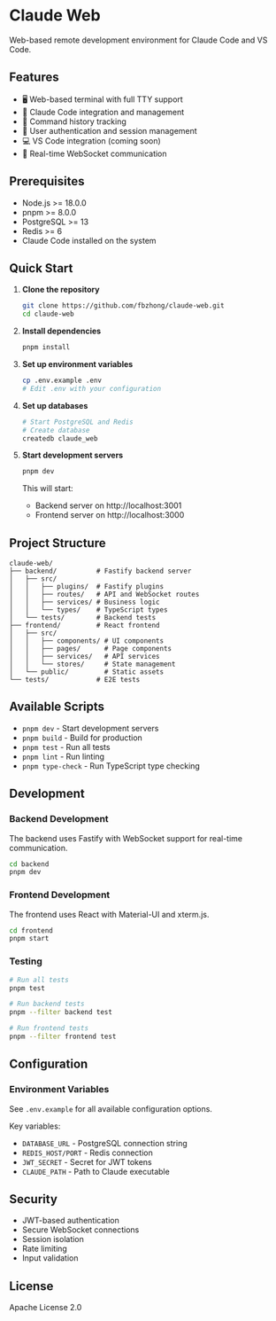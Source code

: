 # Claude Web

Web-based remote development environment for Claude Code and VS Code.

## Features

- 🖥️ Web-based terminal with full TTY support
- 🤖 Claude Code integration and management
- 📝 Command history tracking
- 🔐 User authentication and session management
- 💻 VS Code integration (coming soon)
- 🚀 Real-time WebSocket communication

## Prerequisites

- Node.js >= 18.0.0
- pnpm >= 8.0.0
- PostgreSQL >= 13
- Redis >= 6
- Claude Code installed on the system

## Quick Start

1. **Clone the repository**
   ```bash
   git clone https://github.com/fbzhong/claude-web.git
   cd claude-web
   ```

2. **Install dependencies**
   ```bash
   pnpm install
   ```

3. **Set up environment variables**
   ```bash
   cp .env.example .env
   # Edit .env with your configuration
   ```

4. **Set up databases**
   ```bash
   # Start PostgreSQL and Redis
   # Create database
   createdb claude_web
   ```

5. **Start development servers**
   ```bash
   pnpm dev
   ```

   This will start:
   - Backend server on http://localhost:3001
   - Frontend server on http://localhost:3000

## Project Structure

```
claude-web/
├── backend/          # Fastify backend server
│   ├── src/
│   │   ├── plugins/  # Fastify plugins
│   │   ├── routes/   # API and WebSocket routes
│   │   ├── services/ # Business logic
│   │   └── types/    # TypeScript types
│   └── tests/        # Backend tests
├── frontend/         # React frontend
│   ├── src/
│   │   ├── components/ # UI components
│   │   ├── pages/      # Page components
│   │   ├── services/   # API services
│   │   └── stores/     # State management
│   └── public/         # Static assets
└── tests/            # E2E tests
```

## Available Scripts

- `pnpm dev` - Start development servers
- `pnpm build` - Build for production
- `pnpm test` - Run all tests
- `pnpm lint` - Run linting
- `pnpm type-check` - Run TypeScript type checking

## Development

### Backend Development

The backend uses Fastify with WebSocket support for real-time communication.

```bash
cd backend
pnpm dev
```

### Frontend Development

The frontend uses React with Material-UI and xterm.js.

```bash
cd frontend
pnpm start
```

### Testing

```bash
# Run all tests
pnpm test

# Run backend tests
pnpm --filter backend test

# Run frontend tests
pnpm --filter frontend test
```

## Configuration

### Environment Variables

See `.env.example` for all available configuration options.

Key variables:
- `DATABASE_URL` - PostgreSQL connection string
- `REDIS_HOST/PORT` - Redis connection
- `JWT_SECRET` - Secret for JWT tokens
- `CLAUDE_PATH` - Path to Claude executable

## Security

- JWT-based authentication
- Secure WebSocket connections
- Session isolation
- Rate limiting
- Input validation

## License

Apache License 2.0